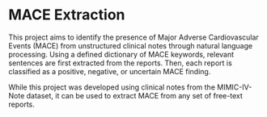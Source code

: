 # MACE Extraction
This project aims to identify the presence of Major Adverse Cardiovascular Events (MACE) from unstructured clinical notes through natural language processing. Using a defined dictionary of MACE keywords, relevant sentences are first extracted from the reports. Then, each report is classified as a positive, negative, or uncertain MACE finding.

While this project was developed using clinical notes from the MIMIC-IV-Note dataset, it can be used to extract MACE from any set of free-text reports.  

